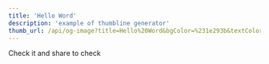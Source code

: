 ```yaml
---
title: 'Hello Word'
description: 'example of thumbline generator'
thumb_url: /api/og-image?title=Hello%20Word&bgColor=%231e293b&textColor=%23ffffff&logoUrl=https://nexoscreation.com/logo.png
---
```


Check it and share to check